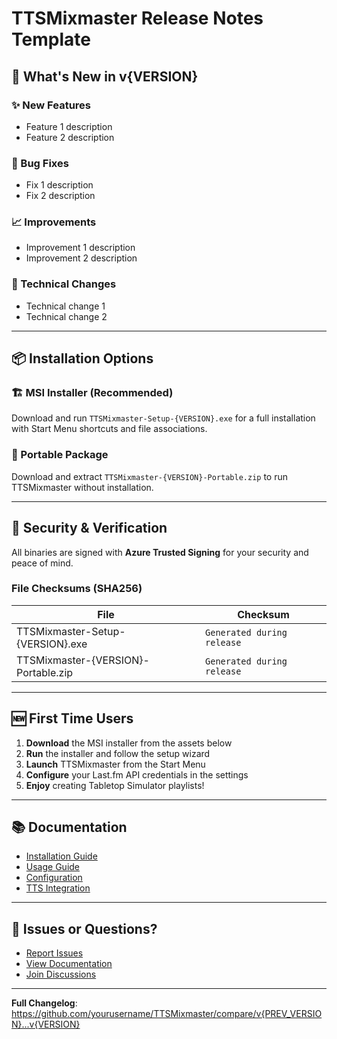 # TTSMixmaster Release Notes Template

## 🚀 What's New in v{VERSION}

### ✨ New Features
- Feature 1 description
- Feature 2 description

### 🐛 Bug Fixes
- Fix 1 description
- Fix 2 description

### 📈 Improvements
- Improvement 1 description
- Improvement 2 description

### 🔧 Technical Changes
- Technical change 1
- Technical change 2

---

## 📦 Installation Options

### 🏗️ MSI Installer (Recommended)
Download and run `TTSMixmaster-Setup-{VERSION}.exe` for a full installation with Start Menu shortcuts and file associations.

### 📁 Portable Package
Download and extract `TTSMixmaster-{VERSION}-Portable.zip` to run TTSMixmaster without installation.

---

## 🔐 Security & Verification

All binaries are signed with **Azure Trusted Signing** for your security and peace of mind.

### File Checksums (SHA256)
| File | Checksum |
|------|----------|
| TTSMixmaster-Setup-{VERSION}.exe | `Generated during release` |
| TTSMixmaster-{VERSION}-Portable.zip | `Generated during release` |

---

## 🆕 First Time Users

1. **Download** the MSI installer from the assets below
2. **Run** the installer and follow the setup wizard
3. **Launch** TTSMixmaster from the Start Menu
4. **Configure** your Last.fm API credentials in the settings
5. **Enjoy** creating Tabletop Simulator playlists!

---

## 📚 Documentation

- [Installation Guide](https://github.com/yourusername/TTSMixmaster/blob/main/docs/INSTALLATION.md)
- [Usage Guide](https://github.com/yourusername/TTSMixmaster/blob/main/docs/USAGE.md)
- [Configuration](https://github.com/yourusername/TTSMixmaster/blob/main/docs/CONFIGURATION.md)
- [TTS Integration](https://github.com/yourusername/TTSMixmaster/blob/main/docs/TTS_INTEGRATION.md)

---

## 🐛 Issues or Questions?

- [Report Issues](https://github.com/yourusername/TTSMixmaster/issues)
- [View Documentation](https://github.com/yourusername/TTSMixmaster/tree/main/docs)
- [Join Discussions](https://github.com/yourusername/TTSMixmaster/discussions)

---

**Full Changelog**: https://github.com/yourusername/TTSMixmaster/compare/v{PREV_VERSION}...v{VERSION}
